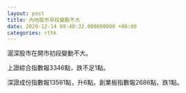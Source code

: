 ```yaml
---
layout: post
title: 內地股市早段變動不大
date: 2020-12-14 09:40:32.000000000 +08:00
categories: rthk
---
```


滬深股市在開市初段變動不大。

上證綜合指數報3346點，跌不足1點。

深證成份指數報13561點，升6點。創業板指數報2686點，跌1點。
